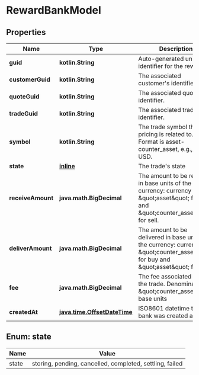 
# RewardBankModel

## Properties
Name | Type | Description | Notes
------------ | ------------- | ------------- | -------------
**guid** | **kotlin.String** | Auto-generated unique identifier for the reward. |  [optional]
**customerGuid** | **kotlin.String** | The associated customer&#39;s identifier. |  [optional]
**quoteGuid** | **kotlin.String** | The associated quote&#39;s identifier. |  [optional]
**tradeGuid** | **kotlin.String** | The associated trade&#39;s identifier. |  [optional]
**symbol** | **kotlin.String** | The trade symbol the pricing is related to. Format is asset-counter_asset, e.g., BTC-USD. |  [optional]
**state** | [**inline**](#State) | The trade&#39;s state |  [optional]
**receiveAmount** | **java.math.BigDecimal** | The amount to be received in base units of the currency: currency is \&quot;asset\&quot; for buy and \&quot;counter_asset\&quot; for sell. |  [optional]
**deliverAmount** | **java.math.BigDecimal** | The amount to be delivered in base units of the currency: currency is \&quot;counter_asset\&quot; for buy and \&quot;asset\&quot; for sell. |  [optional]
**fee** | **java.math.BigDecimal** | The fee associated with the trade. Denominated in \&quot;counter_asset\&quot; base units |  [optional]
**createdAt** | [**java.time.OffsetDateTime**](java.time.OffsetDateTime.md) | ISO8601 datetime the bank was created at. |  [optional]


<a name="State"></a>
## Enum: state
Name | Value
---- | -----
state | storing, pending, cancelled, completed, settling, failed



